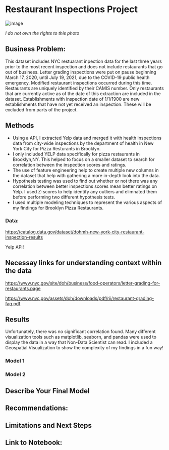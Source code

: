 # **Restaurant Inspections Project**

![image](https://github.com/user-attachments/assets/7c016f6b-36b0-4ae3-bf70-beacceac4709)

*I do not own the rights to this photo*

## **Business Problem:**

This dataset includes NYC restuarant inpection data for the last three years prior to the most recent inspection and does not include restaurants that go out of business. Letter grading inspections were put on pause beginning March 17, 2020, until July 19, 2021, due to the COVID-19 public health emergency. Modified restaurant inspections occurred during this time. Restaurants are uniquely identified by their CAMIS number. Only restaurants that are currently active as of the date of this extraction are included in the dataset. Establishments with inspection date of 1/1/1900 are new establishments that have not yet received an inspection. These will be excluded from parts of the project. 

## **Methods**

- Using a API, I extracted Yelp data and merged it with health inspections data from city-wide inspections by the department of health in New York City for Pizza Resturants in Brooklyn.
- I only included YELP data specifically for pizza restaurants in Brooklyn,NY. This helped to focus on a smaller dataset to search for correlation between the inspection scores and ratings.
- The use of  feature engineering help to create multiple new columns in the dataset that help with gathering a more in-depth look into the data.
- Hypothesis testing was used to find out whether or not there was any correlation between better inspections scores mean better ratings on Yelp. I used Z-scores to help identify any outliers and elimnated them before performing two different hypothesis tests.
- I used multiple modeling techniques to represent the various aspects of my findings for Brooklyn Pizza Restaurants.
   
### **Data:**

https://catalog.data.gov/dataset/dohmh-new-york-city-restaurant-inspection-results

Yelp API!

## **Necessay links for understanding context within the data**

https://www.nyc.gov/site/doh/business/food-operators/letter-grading-for-restaurants.page

https://www.nyc.gov/assets/doh/downloads/pdf/rii/restaurant-grading-faq.pdf

## **Results**

Unfortunately, there was no significant correlation found. Many different visualization tools such as matplotlib, seaborn, and pandas were used to display the data in a way that Non-Data Scientist can read. I included a Geospatial Visualization to show the complexity of my findings in a fun way!

### Model 1

### Model 2

## **Describe Your Final Model**

## **Recommendations:**

## **Limitations and Next Steps**

## **Link to Notebook:**
